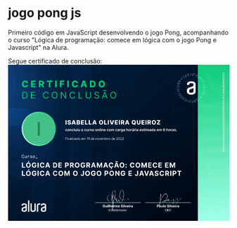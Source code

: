# jogo pong js

Primeiro código em JavaScript desenvolvendo o jogo Pong, acompanhando o curso "Lógica de programação: comece em lógica com o jogo Pong e Javascript" na Alura.

Segue certificado de conclusão:
![alt text](https://github.com/IsabellaOQ/jogo_pong_js/blob/master/certificado.png)

